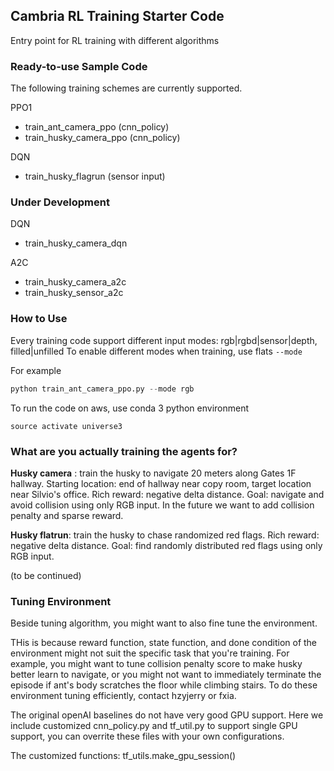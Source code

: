 ## Cambria RL Training Starter Code
Entry point for RL training with different algorithms

### Ready-to-use Sample Code
The following training schemes are currently supported.

PPO1

* train\_ant\_camera\_ppo (cnn\_policy)
* train\_husky\_camera\_ppo (cnn\_policy)

DQN

* train\_husky\_flagrun (sensor input)

### Under Development
DQN
	
* train\_husky\_camera\_dqn

A2C

* train\_husky\_camera\_a2c
* train\_husky\_sensor\_a2c

### How to Use
Every training code support different input modes: rgb|rgbd|sensor|depth, filled|unfilled
To enable different modes when training, use flats `--mode`

For example
```python
python train_ant_camera_ppo.py --mode rgb
```

To run the code on aws, use conda 3 python environment
```shell
source activate universe3
```


### What are you actually training the agents for?
**Husky camera** : train the husky to navigate 20 meters along Gates 1F hallway. Starting location: end of hallway near copy room, target location near Silvio's office. Rich reward: negative delta distance. 
Goal: navigate and avoid collision using only RGB input. In the future we want to add collision penalty and sparse reward.

**Husky flatrun**: train the husky to chase randomized red flags. Rich reward: negative delta distance. Goal: find randomly distributed red flags using only RGB input.

(to be continued)


### Tuning Environment
Beside tuning algorithm, you might want to also fine tune the environment.

THis is because reward function, state function, and done condition of the environment might not suit the specific task that you're training. For example, you might want to tune collision penalty score to make husky better learn to navigate, or you might not want to immediately terminate the episode if ant's body scratches the floor while climbing stairs. To do these environment tuning efficiently, contact hzyjerry or fxia.

The original openAI baselines do not have very good GPU support. Here we include customized cnn_policy.py and tf_util.py to support single GPU support, you can overrite these files with your own configurations.

The customized functions:
	tf_utils.make_gpu_session()
